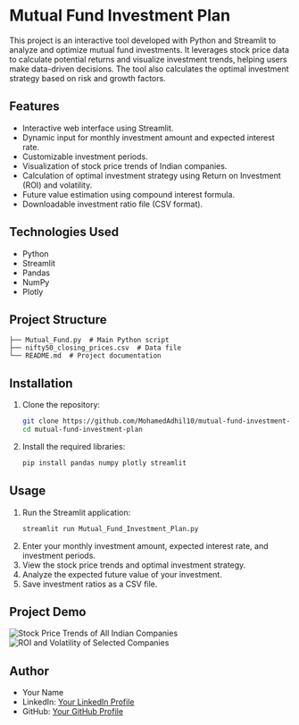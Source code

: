 # Mutual Fund Investment Plan

This project is an interactive tool developed with Python and Streamlit to analyze and optimize mutual fund investments. It leverages stock price data to calculate potential returns and visualize investment trends, helping users make data-driven decisions. The tool also calculates the optimal investment strategy based on risk and growth factors.

## Features
- Interactive web interface using Streamlit.
- Dynamic input for monthly investment amount and expected interest rate.
- Customizable investment periods.
- Visualization of stock price trends of Indian companies.
- Calculation of optimal investment strategy using Return on Investment (ROI) and volatility.
- Future value estimation using compound interest formula.
- Downloadable investment ratio file (CSV format).

## Technologies Used
- Python
- Streamlit
- Pandas
- NumPy
- Plotly

## Project Structure
```
├── Mutual_Fund.py  # Main Python script
├── nifty50_closing_prices.csv  # Data file
└── README.md  # Project documentation
```

## Installation
1. Clone the repository:
   ```bash
   git clone https://github.com/MohamedAdhil10/mutual-fund-investment-plan.git
   cd mutual-fund-investment-plan
   ```
2. Install the required libraries:
   ```bash
   pip install pandas numpy plotly streamlit
   ```

## Usage
1. Run the Streamlit application:
   ```bash
   streamlit run Mutual_Fund_Investment_Plan.py
   ```
2. Enter your monthly investment amount, expected interest rate, and investment periods.
3. View the stock price trends and optimal investment strategy.
4. Analyze the expected future value of your investment.
5. Save investment ratios as a CSV file.

## Project Demo
![Stock Price Trends of All Indian Companies](https://github.com/user-attachments/assets/315b53ec-9d72-4efb-b90c-66114c80f77d)
![ROI and Volatility of Selected Companies](https://github.com/user-attachments/assets/0451537b-a241-4dae-b3aa-d272afcefa92)



## Author
- Your Name
- LinkedIn: [Your LinkedIn Profile](https://linkedin.com/in/mohamed-adhil-99118b247)
- GitHub: [Your GitHub Profile](https://github.com/MohamedAdhil10)

